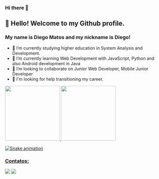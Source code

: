 ### Hi there 👋


## 👋 Hello! Welcome to my Github profile.
### My name is Diego Matos and my nickname is Diego!



- 🔭 I’m currently studying higher education in System Analysis and Development.
- 🌱 I’m currently learning Web Development with JavaScript, Python and also Android development in Java
- 👯 I’m looking to collaborate on Junior Web Developer, Mobile Junior Developer
- 🤔 I'm looking for help transitioning my career.


<div>
<a href="https://github.com/seu-usuário-aqui">
<img height="180em" src="https://github-readme-stats.vercel.app/api/top-langs/?username=dypadias&layout=compact&langs_count=7&theme=dracula"/>
<img height="180em" src="https://github-readme-stats.vercel.app/api?username=dypadias&show_icons=true&theme=dracula&include_all_commits=true&count_private=true"/>
</div>

![Snake animation](https://github.com/seu-usuário-aqui/dypadias/blob/output/github-contribution-grid-snake.svg) 
  
### Contatos:

<div>
<a href = "mailto:dpadias24@gmail.com"><img src="https://img.shields.io/badge/Gmail-D14836?style=for-the-badge&logo=gmail&logoColor=white" target="_blank"></a>
<a href="https://www.linkedin.com/in/in/diego-de-matos-ab152518a/" target="_blank"><img src="https://img.shields.io/badge/-LinkedIn-%230077B5?style=for-the-badge&logo=linkedin&logoColor=white" target="_blank"></a>   
</div>



